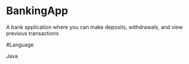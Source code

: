 # BankingApp

A bank application where you can make deposits, withdrawals, and view previous transactions

#Language

Java

